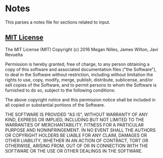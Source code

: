 Notes
======

This parses a notes file for sections related to input.

[MIT License](http://opensource.org/licenses/MIT)
----------------------------------------------------

The MIT License (MIT)
Copyright (c) 2016 Megan Nilles, James Wilton, Javi Revuelta

Permission is hereby granted, free of charge, to any person obtaining a copy
of this software and associated documentation files ("the Software"), to deal
in the Software without restriction, including without limitation the rights
to use, copy, modify, merge, publish, distribute, sublicense, and/or sell
copies of the Software, and to permit persons to whom the Software is
furnished to do so, subject to the following conditions:

The above copyright notice and this permission notice shall be included in
all copied or substantial portions of the Software.

THE SOFTWARE IS PROVIDED "AS IS", WITHOUT WARRANTY OF ANY KIND, EXPRESS OR
IMPLIED, INCLUDING BUT NOT LIMITED TO THE WARRANTIES OF MERCHANTABILITY,
FITNESS FOR A PARTICULAR PURPOSE AND NONINFRINGEMENT. IN NO EVENT SHALL THE
AUTHORS OR COPYRIGHT HOLDERS BE LIABLE FOR ANY CLAIM, DAMAGES OR OTHER
LIABILITY, WHETHER IN AN ACTION OF CONTRACT, TORT OR OTHERWISE, ARISING FROM,
OUT OF OR IN CONNECTION WITH THE SOFTWARE OR THE USE OR OTHER DEALINGS IN
THE SOFTWARE.

